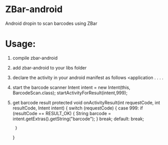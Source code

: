 ZBar-android
============

Android dropin to scan barcodes using ZBar


Usage:
======
1) compile zbar-android
2) add zbar-android to your libs folder
3) declare the activity in your android manifest as follows
    <application
	.
	.
	.
	.
       	<activity android:name="com.zayinkrige.barcode.BarcodeScan"></activity>
    </application>
4) start the barcode scanner 
	Intent intent = new Intent(this, BarcodeScan.class);
	startActivityForResult(intent,999);
5) get barcode result
	protected void onActivityResult(int requestCode, int resultCode, Intent intent) {
		switch (requestCode) {
		case 999:
			if (resultCode == RESULT_OK) {
				String barcode = intent.getExtras().getString("barcode");
			}
			break;
		default:
			break;

		}
	}
